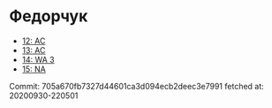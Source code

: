 # Федорчук
- [12: AC](12.md)
- [13: AC](13.md)
- [14: WA 3](14.md)
- [15: NA](15.md)

Commit: 705a670fb7327d44601ca3d094ecb2deec3e7991
 fetched at: 20200930-220501
